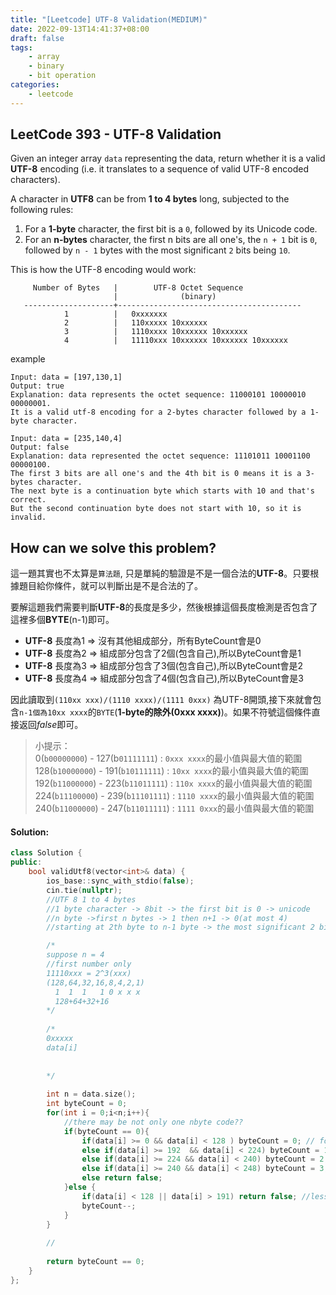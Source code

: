 ```yaml
---
title: "[Leetcode] UTF-8 Validation(MEDIUM)"
date: 2022-09-13T14:41:37+08:00
draft: false
tags:
    - array
    - binary
    - bit operation
categories:
    - leetcode
---
```



## LeetCode 393 - UTF-8 Validation

Given an integer array `data` representing the data, return whether it is a valid **UTF-8** encoding (i.e. it translates to a sequence of valid UTF-8 encoded characters).

A character in **UTF8** can be from **1 to 4 bytes** long, subjected to the following rules:

1. For a **1-byte** character, the first bit is a `0`, followed by its Unicode code.
2. For an **n-bytes** character, the first n bits are all one's, the `n + 1` bit is `0`, followed by `n - 1` bytes with the most significant `2` bits being `10`.

This is how the UTF-8 encoding would work:
```
     Number of Bytes   |        UTF-8 Octet Sequence
                       |              (binary)
   --------------------+-----------------------------------------
            1          |   0xxxxxxx
            2          |   110xxxxx 10xxxxxx
            3          |   1110xxxx 10xxxxxx 10xxxxxx
            4          |   11110xxx 10xxxxxx 10xxxxxx 10xxxxxx
```
example
```
Input: data = [197,130,1]
Output: true
Explanation: data represents the octet sequence: 11000101 10000010 00000001.
It is a valid utf-8 encoding for a 2-bytes character followed by a 1-byte character.
```
```
Input: data = [235,140,4]
Output: false
Explanation: data represented the octet sequence: 11101011 10001100 00000100.
The first 3 bits are all one's and the 4th bit is 0 means it is a 3-bytes character.
The next byte is a continuation byte which starts with 10 and that's correct.
But the second continuation byte does not start with 10, so it is invalid.
```

## How can we solve this problem?
這一題其實也不太算是`算法題`, 只是單純的驗證是不是一個合法的**UTF-8**。只要根據題目給你條件，就可以判斷出是不是合法的了。

要解這題我們需要判斷**UTF-8**的長度是多少，然後根據這個長度檢測是否包含了這裡多個**BYTE**(n-1)即可。

* **UTF-8** 長度為1 => 沒有其他組成部分，所有ByteCount會是0
* **UTF-8** 長度為2 => 組成部分包含了2個(包含自己),所以ByteCount會是1
* **UTF-8** 長度為3 => 組成部分包含了3個(包含自己),所以ByteCount會是2
* **UTF-8** 長度為4 => 組成部分包含了4個(包含自己),所以ByteCount會是3

因此讀取到`(110xx xxx)/(1110 xxxx)/(1111 0xxx)` 為UTF-8開頭,接下來就會包含`n-1個為10xx xxxx`的`BYTE`(**1-byte的除外(0xxx xxxx)**)。如果不符號這個條件直接返回*false*即可。

> 小提示：  
> 0(`b00000000`) - 127(b`01111111`) : `0xxx xxxx`的最小值與最大值的範圍  
> 128(`b10000000`) - 191(`b10111111`) : `10xx xxxx`的最小值與最大值的範圍  
> 192(`b11000000`) - 223(`b11011111`) : `110x xxxx`的最小值與最大值的範圍  
> 224(`b11100000`) - 239(`b11101111`) : `1110 xxxx`的最小值與最大值的範圍  
> 240(`b11000000`) - 247(`b11011111`) : `1111 0xxx`的最小值與最大值的範圍  

#### Solution:
```c++
class Solution {
public:
    bool validUtf8(vector<int>& data) {
        ios_base::sync_with_stdio(false);
        cin.tie(nullptr);
        //UTF 8 1 to 4 bytes
        //1 byte character -> 8bit -> the first bit is 0 -> unicode
        //n byte ->first n bytes -> 1 then n+1 -> 0(at most 4)
        //starting at 2th byte to n-1 byte -> the most significant 2 bits should be 10

        /*
        suppose n = 4
        //first number only
        11110xxx = 2^3(xxx)
        (128,64,32,16,8,4,2,1)
          1  1  1   1 0 x x x
          128+64+32+16
        */
        
        /*
        0xxxxx
        data[i]
        
        
        */
        
        int n = data.size();
        int byteCount = 0;
        for(int i = 0;i<n;i++){
            //there may be not only one nbyte code??
            if(byteCount == 0){
                if(data[i] >= 0 && data[i] < 128 ) byteCount = 0; // for unicode
                else if(data[i] >= 192  && data[i] < 224) byteCount = 1; 
                else if(data[i] >= 224 && data[i] < 240) byteCount = 2;
                else if(data[i] >= 240 && data[i] < 248) byteCount = 3;
                else return false;   
            }else {
                if(data[i] < 128 || data[i] > 191) return false; //less/greater than 10xxxxx
                byteCount--;
            }
        }
        
        //
        
        return byteCount == 0;
    }
};
```

